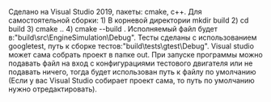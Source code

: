 Сделано на Visual Studio 2019, пакеты: cmake, c++.
Для самостоятельной сборки:
	1) В корневой директории mkdir build
	2) cd build
	3) cmake ..
	4) cmake --build .
Исполняемый файл будет в:"build\src\EngineSimulation\Debug".
Тесты сделаны с использованием googletest, путь к сборке тестов:"build\tests\gtest\Debug".
Visual studio может сама собрать проект в папке out.
При запуске программы можно подавать файл на вход с конфигурациями тестового двигателя
или не подавать ничего, тогда будет использован путь к файлу по умолчанию
(Если у вас Visual Studio собирает проект сама, то путь по умолчанию нужно отредактировать).